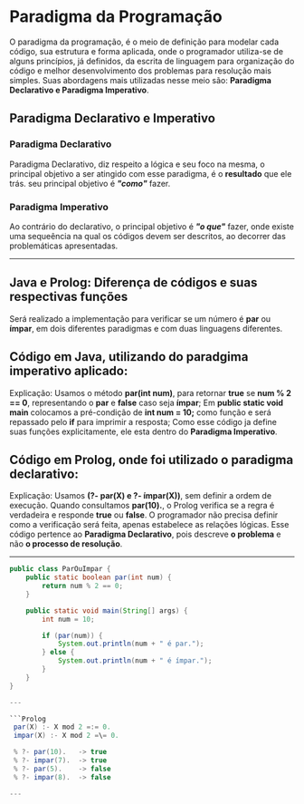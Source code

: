 # Paradigma da Programação

   O paradigma da programação, é o meio de definição para modelar cada código, sua estrutura e forma aplicada, onde o programador utiliza-se de alguns princípios, já definidos, da escrita de linguagem para organização do código e melhor desenvolvimento dos problemas para resolução mais simples. Suas abordagens mais utilizadas nesse meio são: **Paradigma Declarativo e Paradigma Imperativo**.

## Paradigma Declarativo e Imperativo

### Paradigma Declarativo

   Paradigma Declarativo, diz respeito a lógica e seu foco na mesma, o principal objetivo a ser atingido com esse paradigma, é o **resultado** que ele trás. seu principal objetivo é ***"como"*** fazer. 

### Paradigma Imperativo

   Ao contrário do declarativo, o principal objetivo é ***"o que"*** fazer, onde existe uma sequeência na qual os códigos devem ser descritos, ao decorrer das problemáticas apresentadas.
   

---


## Java e Prolog: Diferença de códigos e suas respectivas funções
   Será realizado a implementação para verificar se um número é **par** ou **ímpar**, em dois diferentes paradigmas e com duas linguagens diferentes.

 ## Código em Java, utilizando do paradgima imperativo aplicado:

 Explicação: 
    Usamos o método **par(int num)**, para retornar **true** se **num % 2 == 0**, representando o **par** e **false** caso seja **ímpar**;
    Em **public static void main** colocamos a pré-condição de **int num = 10;** como função e será repassado pelo **if** para imprimir a resposta;
    Como esse código ja define suas funções explicitamente, ele esta dentro do **Paradigma Imperativo**.

 ## Código em Prolog, onde foi utilizado o paradigma declarativo:

 Explicação:
   Usamos **(?- par(X) e ?- ímpar(X))**, sem definir a ordem de execução.
   Quando consultamos **par(10).**, o Prolog verifica se a regra é verdadeira e responde **true** ou **false**.
   O programador não precisa definir como a verificação será feita, apenas estabelece as relações lógicas.
   Esse código pertence ao **Paradigma Declarativo**, pois descreve **o problema** e não **o processo de resolução**.


---

```Java
public class ParOuImpar {
    public static boolean par(int num) {
        return num % 2 == 0;
    }

    public static void main(String[] args) {
        int num = 10;

        if (par(num)) {
            System.out.println(num + " é par.");
        } else {
            System.out.println(num + " é ímpar.");
        }
    }
}

--- 

```Prolog
 par(X) :- X mod 2 =:= 0.
 impar(X) :- X mod 2 =\= 0.

 % ?- par(10).   -> true
 % ?- impar(7).  -> true
 % ?- par(5).    -> false
 % ?- impar(8).  -> false

---